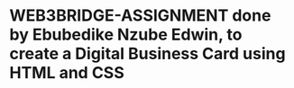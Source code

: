 # WEB3BRIDGE-ASSIGNMENT done by Ebubedike Nzube Edwin, to create a Digital Business Card using HTML and CSS
